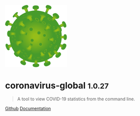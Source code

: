 <img src="_media/logo.png" alt="drawing" width="200"/>

# coronavirus-global <small>1.0.27</small>

> A tool to view COVID-19 statistics from the command line.

[Github](https://github.com/iamkhattar/coronavirus-global)
[Documentation](README.md)

